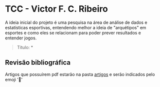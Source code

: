 # TCC - Victor F. C. Ribeiro
A ideia inicial do projeto é uma pesquisa na área de análise de dados e estatísticas esportivas, entendendo melhor a ideia de "arquétipos" em esportes e como eles se relacionam para poder prever resultados e entender jogos.

> Título: *

## Revisão bibliográfica
Artigos que possuírem pdf estarão na pasta [artigos](./artigos) e serão indicados pelo emoji  ':bookmark_tabs:'
